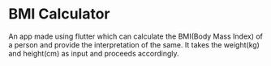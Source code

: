 # BMI Calculator

An app made using flutter which can calculate the BMI(Body Mass Index) of a person and provide the interpretation of the same. It takes the weight(kg) and height(cm) as input and proceeds accordingly. 
